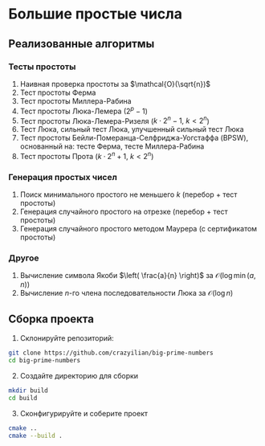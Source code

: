 # Большие простые числа

## Реализованные алгоритмы

### Тесты простоты
1. Наивная проверка простоты за $\mathcal{O}(\sqrt{n})$
1. Тест простоты Ферма
1. Тест простоты Миллера-Рабина
1. Тест простоты Люка-Лемера ($2^p-1$)
1. Тест простоты Люка-Лемера-Ризеля ($k \cdot 2^n - 1,\ k<2^n$)
1. Тест Люка, сильный тест Люка, улучшенный сильный тест Люка
1. Тест простоты Бейли-Померанца-Селфриджа-Уогстаффа (BPSW), основанный на: тесте Ферма, тесте Миллера-Рабина
1. Тест простоты Прота ($k \cdot 2^n + 1,\ k<2^n$)

### Генерация простых чисел
1. Поиск минимального простого не меньшего $k$ (перебор + тест простоты)
1. Генерация случайного простого на отрезке (перебор + тест простоты)
1. Генерация случайного простого методом Маурера (с сертификатом простоты)

### Другое
1. Вычисление символа Якоби $\left( \frac{a}{n} \right)$ за $\mathcal{O}(\log \min(a,n))$
1. Вычисление $n$-го члена последовательности Люка за $\mathcal{O}(\log n)$


## Сборка проекта

1. Склонируйте репозиторий:

```bash
git clone https://github.com/crazyilian/big-prime-numbers
cd big-prime-numbers
```

2. Создайте директорию для сборки

```bash
mkdir build
cd build
```

3. Сконфигурируйте и соберите проект

```bash
cmake ..
cmake --build .
```
